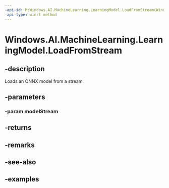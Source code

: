 ```yaml
---
-api-id: M:Windows.AI.MachineLearning.LearningModel.LoadFromStream(Windows.Storage.Streams.IRandomAccessStreamReference)
-api-type: winrt method
---
```


<!-- Method syntax.
public LearningModel LearningModel.LoadFromStream(IRandomAccessStreamReference modelStream)
-->

# Windows.AI.MachineLearning.LearningModel.LoadFromStream

## -description
Loads an ONNX model from a stream.
## -parameters
### -param modelStream

## -returns

## -remarks

## -see-also

## -examples
